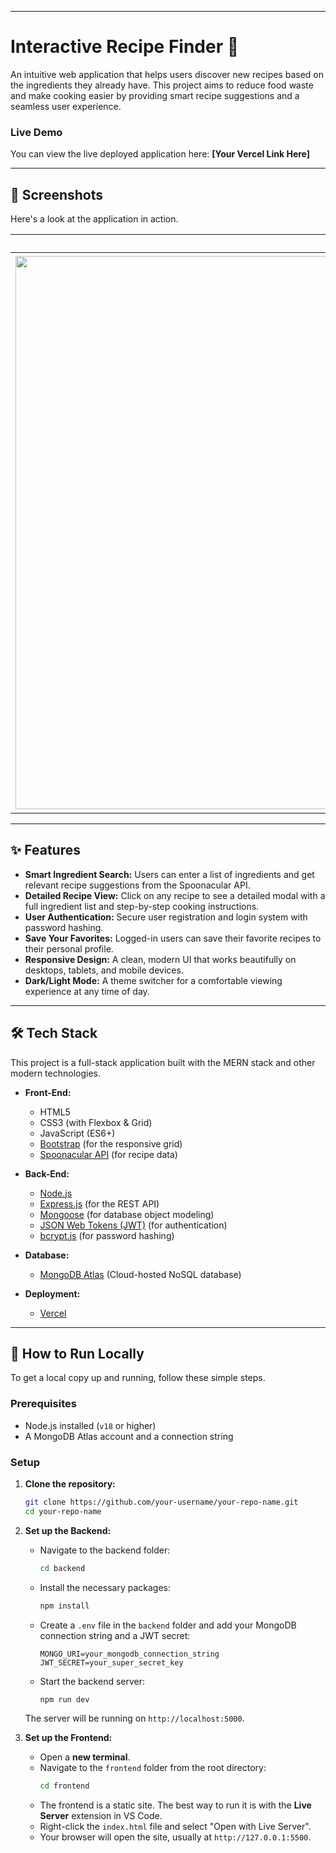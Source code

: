 
-----

# Interactive Recipe Finder 🍲

An intuitive web application that helps users discover new recipes based on the ingredients they already have. This project aims to reduce food waste and make cooking easier by providing smart recipe suggestions and a seamless user experience.

### Live Demo

You can view the live deployed application here: **[Your Vercel Link Here]**

-----

## 📸 Screenshots

Here's a look at the application in action.

| Home Page | Search Results | profile section | Recipe Details |
| :---: | :---: | :---: | :---: |
| **<img width="1918" height="885" alt="Screenshot 2025-09-24 093803" src="https://github.com/user-attachments/assets/7cc2ae91-1a50-4d1c-8d9d-0b3ec0eb131f" />** | **<img width="1919" height="883" alt="Screenshot 2025-09-24 093913" src="https://github.com/user-attachments/assets/e92f2b32-5b0a-41a6-9f86-cd47417d2f08" />** | **<img width="1919" height="878" alt="Screenshot 2025-09-24 093749" src="https://github.com/user-attachments/assets/11f61e04-b9ef-4313-8c41-72586121cbb9" />** | **<img width="1919" height="890" alt="image" src="https://github.com/user-attachments/assets/0ce2fed4-1d23-4080-b94e-2ad2173e2a53" />**| 

-----



## ✨ Features

  * **Smart Ingredient Search:** Users can enter a list of ingredients and get relevant recipe suggestions from the Spoonacular API.
  * **Detailed Recipe View:** Click on any recipe to see a detailed modal with a full ingredient list and step-by-step cooking instructions.
  * **User Authentication:** Secure user registration and login system with password hashing.
  * **Save Your Favorites:** Logged-in users can save their favorite recipes to their personal profile.
  * **Responsive Design:** A clean, modern UI that works beautifully on desktops, tablets, and mobile devices.
  * **Dark/Light Mode:** A theme switcher for a comfortable viewing experience at any time of day.

-----

## 🛠️ Tech Stack

This project is a full-stack application built with the MERN stack and other modern technologies.

  * **Front-End:**

      * HTML5
      * CSS3 (with Flexbox & Grid)
      * JavaScript (ES6+)
      * [Bootstrap](https://getbootstrap.com/) (for the responsive grid)
      * [Spoonacular API](https://spoonacular.com/food-api) (for recipe data)

  * **Back-End:**

      * [Node.js](https://nodejs.org/)
      * [Express.js](https://expressjs.com/) (for the REST API)
      * [Mongoose](https://mongoosejs.com/) (for database object modeling)
      * [JSON Web Tokens (JWT)](https://jwt.io/) (for authentication)
      * [bcrypt.js](https://www.google.com/search?q=https://www.npmjs.com/package/bcryptjs) (for password hashing)

  * **Database:**

      * [MongoDB Atlas](https://www.mongodb.com/atlas) (Cloud-hosted NoSQL database)

  * **Deployment:**

      * [Vercel](https://vercel.com/)

-----

## 🚀 How to Run Locally

To get a local copy up and running, follow these simple steps.

### Prerequisites

  * Node.js installed (`v18` or higher)
  * A MongoDB Atlas account and a connection string

### Setup

1.  **Clone the repository:**

    ```sh
    git clone https://github.com/your-username/your-repo-name.git
    cd your-repo-name
    ```

2.  **Set up the Backend:**

      * Navigate to the backend folder:
        ```sh
        cd backend
        ```
      * Install the necessary packages:
        ```sh
        npm install
        ```
      * Create a `.env` file in the `backend` folder and add your MongoDB connection string and a JWT secret:
        ```env
        MONGO_URI=your_mongodb_connection_string
        JWT_SECRET=your_super_secret_key
        ```
      * Start the backend server:
        ```sh
        npm run dev
        ```

    The server will be running on `http://localhost:5000`.

3.  **Set up the Frontend:**

      * Open a **new terminal**.
      * Navigate to the `frontend` folder from the root directory:
        ```sh
        cd frontend
        ```
      * The frontend is a static site. The best way to run it is with the **Live Server** extension in VS Code.
      * Right-click the `index.html` file and select "Open with Live Server".
      * Your browser will open the site, usually at `http://127.0.0.1:5500`.
